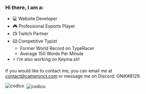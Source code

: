 ### Hi there, I am a:
* 💻 Website Developer
* 🎮 Professional Esports Player
* 📺 Twitch Partner
* ⌨️ Competitive Typist 
  * Former World Record on TypeRacer
  * Average 150 Words Per Minute
* ⚡ I'm also working on Keyma.sh!

If you would like to contact me, you can email me at contact@cameronct.com or message me on Discord: GNiK#8129.


<p><img align="left" src="https://github-readme-stats.vercel.app/api/top-langs?username=cameronct&show_icons=true&locale=en&layout=compact&theme=radical&hide=scss&card_width=300" alt="codico" /></p>

<p>&nbsp;<img align="center" src="https://github-readme-stats.vercel.app/api?username=cameronct&show_icons=true&locale=en&theme=radical&hide=stars" alt="codico" /></p>
